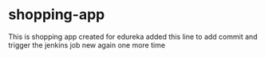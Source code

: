 # shopping-app
This is shopping app created for edureka
added this line to add commit and trigger the jenkins job
new again
one more time

